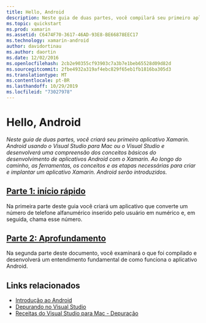 ```yaml
---
title: Hello, Android
description: Neste guia de duas partes, você compilará seu primeiro aplicativo Xamarin.Android (usando o Visual Studio ou o Visual Studio para Mac) e passará a entender os fundamentos de desenvolvimento de aplicativos Android com Xamarin. Serão apresentados também ferramentas, conceitos e etapas necessários para compilar e implantar um aplicativo Xamarin.Android.
ms.topic: quickstart
ms.prod: xamarin
ms.assetid: C6474F70-3617-46AD-93E8-BE66878EEC17
ms.technology: xamarin-android
author: davidortinau
ms.author: daortin
ms.date: 12/02/2016
ms.openlocfilehash: 2cb2e90355cf93903c7a3b7e1beb65528d09d82d
ms.sourcegitcommit: 2fbe4932a319af4ebc829f65eb1fb1816ba305d3
ms.translationtype: MT
ms.contentlocale: pt-BR
ms.lasthandoff: 10/29/2019
ms.locfileid: "73027978"
---
```

# <a name="hello-android"></a>Hello, Android

_Neste guia de duas partes, você criará seu primeiro aplicativo Xamarin. Android usando o Visual Studio para Mac ou o Visual Studio e desenvolverá uma compreensão dos conceitos básicos do desenvolvimento de aplicativos Android com o Xamarin. Ao longo do caminho, as ferramentas, os conceitos e as etapas necessárias para criar e implantar um aplicativo Xamarin. Android serão introduzidos._

## <a name="part-1-quickstartandroidget-startedhello-androidhello-android-quickstartmd"></a>[Parte 1: início rápido](~/android/get-started/hello-android/hello-android-quickstart.md)

Na primeira parte deste guia você criará um aplicativo que converte um número de telefone alfanumérico inserido pelo usuário em numérico e, em seguida, chama esse número.

## <a name="part-2-deep-diveandroidget-startedhello-androidhello-android-deepdivemd"></a>[Parte 2: Aprofundamento](~/android/get-started/hello-android/hello-android-deepdive.md)

Na segunda parte deste documento, você examinará o que foi compilado e desenvolverá um entendimento fundamental de como funciona o aplicativo Android.

## <a name="related-links"></a>Links relacionados

- [Introdução ao Android](https://developer.android.com/training/index.html)
- [Depurando no Visual Studio](https://docs.microsoft.com/visualstudio/debugger/)
- [Receitas do Visual Studio para Mac - Depuração](https://github.com/xamarin/recipes/tree/master/Recipes/cross-platform/ide/debugging)
